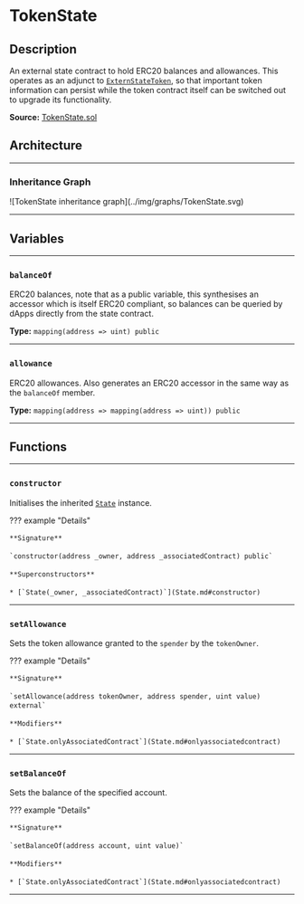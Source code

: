 # TokenState

## Description

An external state contract to hold ERC20 balances and allowances. This operates as an adjunct to [`ExternStateToken`](ExternStateToken.md), so that important token information can persist while the token contract itself can be switched out to upgrade its functionality.

**Source:** [TokenState.sol](https://github.com/Shadowsio/shadows/blob/master/contracts/TokenState.sol)

## Architecture

---

### Inheritance Graph

<centered-image>
    ![TokenState inheritance graph](../img/graphs/TokenState.svg)
</centered-image>

---

## Variables

---

### `balanceOf`

ERC20 balances, note that as a public variable, this synthesises an accessor which is itself ERC20 compliant, so balances can be queried by dApps directly from the state contract.

**Type:** `mapping(address => uint) public`

---

### `allowance`

ERC20 allowances. Also generates an ERC20 accessor in the same way as the `balanceOf` member.

**Type:** `mapping(address => mapping(address => uint)) public`

---

## Functions

---

### `constructor`

Initialises the inherited [`State`](State.md) instance.

??? example "Details"

    **Signature**

    `constructor(address _owner, address _associatedContract) public`

    **Superconstructors**

    * [`State(_owner, _associatedContract)`](State.md#constructor)

---

### `setAllowance`

Sets the token allowance granted to the `spender` by the `tokenOwner`.

??? example "Details"

    **Signature**

    `setAllowance(address tokenOwner, address spender, uint value) external`

    **Modifiers**

    * [`State.onlyAssociatedContract`](State.md#onlyassociatedcontract)

---

### `setBalanceOf`

Sets the balance of the specified account.

??? example "Details"

    **Signature**

    `setBalanceOf(address account, uint value)`

    **Modifiers**

    * [`State.onlyAssociatedContract`](State.md#onlyassociatedcontract)

---
